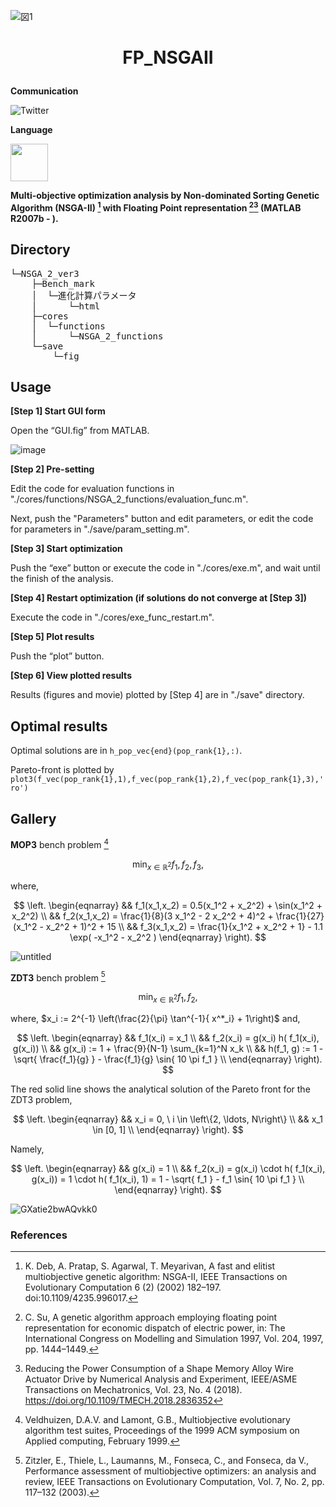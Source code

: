 ![図1](https://user-images.githubusercontent.com/114337358/219954099-4fb00380-c782-446b-ada5-273ca26eb07b.png)

# <p align=center>FP_NSGAII</p>

**Communication**

<a style="text-decoration: none" href="https://twitter.com/hogelungfish_" target="_blank">
    <img src="https://img.shields.io/badge/twitter-%40hogelungfish_-1da1f2.svg" alt="Twitter">
</a>
<p>

**Language**
<p>
<img src="https://cdn.jsdelivr.net/gh/devicons/devicon/icons/matlab/matlab-original.svg" width="60"/>
<p>


__Multi-objective optimization analysis by Non-dominated Sorting Genetic Algorithm (NSGA-II) [^1] with Floating Point representation [^2][^4] (MATLAB R2007b - ).__

    
## Directory
<pre>
└─NSGA_2_ver3
    ├─Bench_mark
    │  └─進化計算パラメータ
    │      └─html
    ├─cores
    │  └─functions
    │      └─NSGA_2_functions
    └─save
        └─fig
</pre>

<!---
## Publications

If you use this work in an academic context, please cite the following publication(s):

* Reducing the Power Consumption of a Shape Memory Alloy Wire Actuator Drive by Numerical Analysis and Experiment, IEEE/ASME Transactions on Mechatronics, Vol. 23, No. 4 (2018).  
https://doi.org/10.1109/TMECH.2018.2836352

````
@ARTICLE{8358981,
  author={Yamano, Akio and Shintani, Atsuhiko and Ito, Tomohiro and Nakagawa, Chihiro},
  journal={IEEE/ASME Transactions on Mechatronics}, 
  title={Reducing the Power Consumption of a Shape Memory Alloy Wire Actuator Drive by Numerical Analysis and Experiment}, 
  year={2018},
  volume={23},
  number={4},
  pages={1854-1865},
  doi={10.1109/TMECH.2018.2836352}
}
````
-->    
    
## Usage


__[Step 1] Start GUI form__

Open the “GUI.fig” from MATLAB.

![image](https://github.com/KRproject-tech/FreeSurface_Vortex_Sheet_Model/assets/114337358/1ec9b2fd-6ca4-4a68-bffa-2ccf86901921)


__[Step 2] Pre-setting__

Edit the code for evaluation functions in "./cores/functions/NSGA_2_functions/evaluation_func.m".

Next, push the "Parameters" button and edit parameters, or edit the code for parameters in "./save/param_setting.m".

__[Step 3] Start optimization__

Push the “exe” button or execute the code in "./cores/exe.m", and wait until the finish of the analysis.

__[Step 4] Restart optimization (if solutions do not converge at [Step 3])__

Execute the code in "./cores/exe_func_restart.m".

__[Step 5] Plot results__

Push the “plot” button.
    
__[Step 6] View plotted results__

Results (figures and movie) plotted by [Step 4] are in "./save" directory.



## Optimal results

Optimal solutions are in `h_pop_vec{end}(pop_rank{1},:)`.

Pareto-front is plotted by `plot3(f_vec(pop_rank{1},1),f_vec(pop_rank{1},2),f_vec(pop_rank{1},3),'ro')`

## Gallery


__MOP3__ bench problem [^3]

$$
\min_{x \in \mathbb{R}^2} f_1, f_2, f_3, 
$$

where,

$$ 
\left.
\begin{eqnarray}
&& f_1(x_1,x_2) = 0.5(x_1^2 + x_2^2) + \sin(x_1^2 + x_2^2) \\
&& f_2(x_1,x_2) = \frac{1}{8}(3 x_1^2 - 2 x_2^2 + 4)^2 + \frac{1}{27}(x_1^2 - x_2^2 + 1)^2 + 15 \\
&& f_3(x_1,x_2) = \frac{1}{x_1^2 + x_2^2 + 1} - 1.1 \exp( -x_1^2 - x_2^2 )
\end{eqnarray}
\right).
$$

![untitled](https://user-images.githubusercontent.com/114337358/192941614-b21db790-023d-4ea5-b123-1c01fb182c7b.png)

__ZDT3__ bench problem [^5]

$$
\min_{x \in \mathbb{R}^2} f_1, f_2, 
$$

where, $x_i := 2^{-1} \left(\frac{2}{\pi} \tan^{-1}{ x^*_i} + 1\right)$ and,

$$ 
\left.
\begin{eqnarray}
&& f_1(x_i) = x_1 \\
&& f_2(x_i) = g(x_i) h( f_1(x_i), g(x_i)) \\
&& g(x_i) := 1 + \frac{9}{N-1} \sum_{k=1}^N x_k \\
&& h(f_1, g) := 1 - \sqrt{ \frac{f_1}{g} } - \frac{f_1}{g} \sin{ 10 \pi f_1 } \\
\end{eqnarray}
\right).
$$

The red solid line shows the analytical solution of the Pareto front for the ZDT3 problem,

$$ 
\left.
\begin{eqnarray}
&& x_i = 0, \ i \in \left\{2, \ldots, N\right\} \\
&& x_1 \in [0, 1] \\
\end{eqnarray}
\right).
$$

Namely, 

$$ 
\left.
\begin{eqnarray}
&& g(x_i) = 1 \\
&& f_2(x_i) = g(x_i) \cdot h( f_1(x_i), g(x_i)) = 1 \cdot h( f_1(x_i), 1) = 1 - \sqrt{ f_1 } - f_1 \sin{ 10 \pi f_1 } \\
\end{eqnarray}
\right).
$$

![GXatie2bwAQvkk0](https://github.com/user-attachments/assets/5fb7714f-f632-41bd-a15e-70a70f8a1bc9)


### References
[^1]: K. Deb, A. Pratap, S. Agarwal, T. Meyarivan, A fast and elitist multiobjective genetic algorithm: NSGA-II, IEEE Transactions on Evolutionary Computation 6 (2) (2002) 182–197. doi:10.1109/4235.996017.

[^2]: C. Su, A genetic algorithm approach employing floating point representation for economic dispatch of electric power, in: The International Congress on Modelling and Simulation 1997, Vol. 204, 1997, pp. 1444–1449.

[^3]: Veldhuizen, D.A.V. and Lamont, G.B., Multiobjective evolutionary algorithm test suites, Proceedings of the 1999 ACM symposium on Applied computing, February 1999.

[^4]: Reducing the Power Consumption of a Shape Memory Alloy Wire Actuator Drive by Numerical Analysis and Experiment, IEEE/ASME Transactions on Mechatronics, Vol. 23, No. 4 (2018).  
https://doi.org/10.1109/TMECH.2018.2836352

[^5]: Zitzler, E., Thiele, L., Laumanns, M., Fonseca, C., and Fonseca, da V., Performance assessment of multiobjective optimizers: an analysis and review, IEEE Transactions on Evolutionary Computation, Vol. 7, No. 2, pp. 117–132 (2003).
